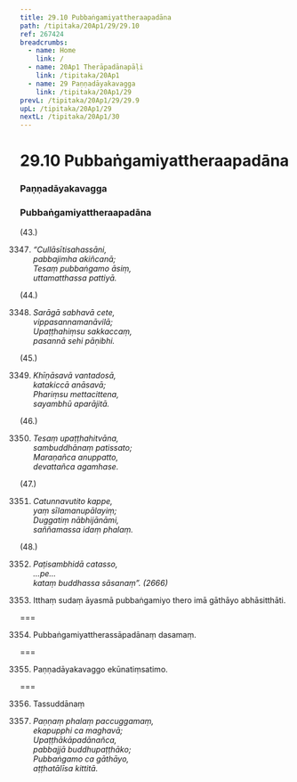 ```yaml
---
title: 29.10 Pubbaṅgamiyattheraapadāna
path: /tipitaka/20Ap1/29/29.10
ref: 267424
breadcrumbs:
  - name: Home
    link: /
  - name: 20Ap1 Therāpadānapāḷi
    link: /tipitaka/20Ap1
  - name: 29 Paṇṇadāyakavagga
    link: /tipitaka/20Ap1/29
prevL: /tipitaka/20Ap1/29/29.9
upL: /tipitaka/20Ap1/29
nextL: /tipitaka/20Ap1/30
---
```


# 29.10 Pubbaṅgamiyattheraapadāna

### Paṇṇadāyakavagga

### Pubbaṅgamiyattheraapadāna

(43.)

3347. _“Cullāsītisahassāni,_  
_pabbajimha akiñcanā;_  
_Tesaṃ pubbaṅgamo āsiṃ,_  
_uttamatthassa pattiyā._  


(44.)

3348. _Sarāgā sabhavā cete,_  
_vippasannamanāvilā;_  
_Upaṭṭhahiṃsu sakkaccaṃ,_  
_pasannā sehi pāṇibhi._  


(45.)

3349. _Khīṇāsavā vantadosā,_  
_katakiccā anāsavā;_  
_Phariṃsu mettacittena,_  
_sayambhū aparājitā._  


(46.)

3350. _Tesaṃ upaṭṭhahitvāna,_  
_sambuddhānaṃ patissato;_  
_Maraṇañca anuppatto,_  
_devattañca agamhase._  


(47.)

3351. _Catunnavutito kappe,_  
_yaṃ sīlamanupālayiṃ;_  
_Duggatiṃ nābhijānāmi,_  
_saññamassa idaṃ phalaṃ._  


(48.)

3352. _Paṭisambhidā catasso,_  
_…pe…_  
_kataṃ buddhassa sāsanaṃ”. (2666)_  


3353. Itthaṃ sudaṃ āyasmā pubbaṅgamiyo thero imā gāthāyo abhāsitthāti.

===

3354. Pubbaṅgamiyattherassāpadānaṃ dasamaṃ.



===

3355. Paṇṇadāyakavaggo ekūnatiṃsatimo.



===

3356. Tassuddānaṃ



3357. _Paṇṇaṃ phalaṃ paccuggamaṃ,_  
_ekapupphi ca maghavā;_  
_Upaṭṭhākāpadānañca,_  
_pabbajjā buddhupaṭṭhāko;_  
_Pubbaṅgamo ca gāthāyo,_  
_aṭṭhatālīsa kittitā._  




